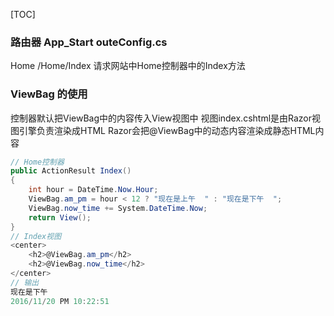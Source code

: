 [TOC]
### 路由器 App_Start outeConfig.cs
Home
/Home/Index
请求网站中Home控制器中的Index方法

### ViewBag 的使用
控制器默认把ViewBag中的内容传入View视图中
视图index.cshtml是由Razor视图引擎负责渲染成HTML
Razor会把@ViewBag中的动态内容渲染成静态HTML内容
```c#
// Home控制器
public ActionResult Index()
{
    int hour = DateTime.Now.Hour;
    ViewBag.am_pm = hour < 12 ? "现在是上午  " : "现在是下午  ";
    ViewBag.now_time += System.DateTime.Now;
    return View();
}
// Index视图
<center>
    <h2>@ViewBag.am_pm</h2>
    <h2>@ViewBag.now_time</h2>
</center>
// 输出
现在是下午
2016/11/20 PM 10:22:51
```
